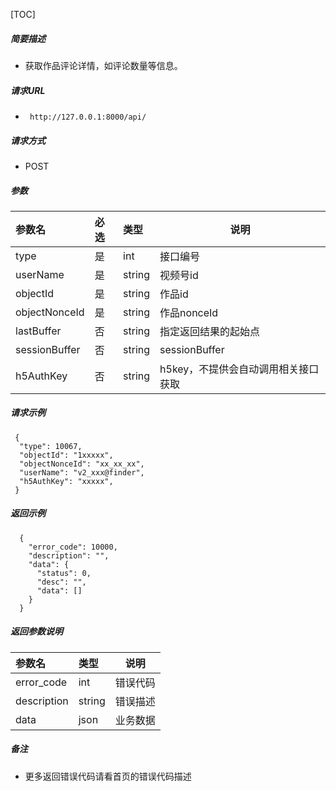

[TOC]
    
##### 简要描述

- 获取作品评论详情，如评论数量等信息。

##### 请求URL
- ` http://127.0.0.1:8000/api/`
  
##### 请求方式
- POST 

##### 参数

|参数名|必选|类型|说明|
|:----    |:---|:----- |-----   |
|type |是  |int | 接口编号    |
|userName|是|string|视频号id|
|objectId |是  |string | 作品id    |
|objectNonceId |是  |string | 作品nonceId    |
|lastBuffer |否  |string | 指定返回结果的起始点|
|sessionBuffer |否  |string | sessionBuffer|
|h5AuthKey |否  |string | h5key，不提供会自动调用相关接口获取    |

##### 请求示例

```
 {
  "type": 10067,
  "objectId": "1xxxxx",
  "objectNonceId": "xx_xx_xx",
  "userName": "v2_xxx@finder",
  "h5AuthKey": "xxxxx",
 } 
```

##### 返回示例 

``` 
  {
    "error_code": 10000,
    "description": "",
    "data": {
      "status": 0,
      "desc": "",
      "data": []
    }
  }
```

##### 返回参数说明 

|参数名|类型|说明|
|:-----  |:-----|-----                           |
|error_code |int   |错误代码  |
|description|string|错误描述|
|data|json|业务数据|

##### 备注 

- 更多返回错误代码请看首页的错误代码描述









